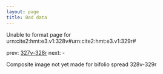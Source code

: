 ```yaml
---
layout: page
title: Bad data
---
```


Unable to format page for urn:cite2:hmt:e3.v1:328v#urn:cite2:hmt:e3.v1:329r#

prev: [327v-328r](../327v-328r/) next: -

Composite image not yet made for bifolio spread 328v-329r

